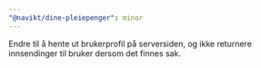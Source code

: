 ```yaml
---
"@navikt/dine-pleiepenger": minor
---
```


Endre til å hente ut brukerprofil på serversiden, og ikke returnere innsendinger til bruker dersom det finnes sak.
